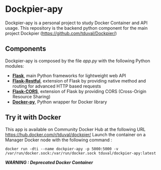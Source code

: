 # Dockpier-apy
Dockpier-apy is a personal project to study Docker Container and API usage.
This repository is the backend python component for the main project Dockpier (https://github.com/tduval/Dockpier/)

## Components
Dockpier-apy is composed by the file *app.py* with the following Python modules:
- [**Flask**](http://flask.pocoo.org/), main Python frameworks for lightweight web API
- [**Flask-Restful**](http://flask-restful.readthedocs.io/), extension of Flask by providing native method and routing for advanced HTTP based requests
- [**Flask-CORS**](http://flask-cors.readthedocs.io), extension of Flask by providing CORS (Cross-Origin Resource Sharing)
- [**Docker-py**](http://docker-py.readthedocs.io), Python wrapper for Docker library

## Try it with Docker
This app is available on Community Docker Hub at the following URL https://hub.docker.com/r/tduval/dockpier/
Launch the container on a Manager Docker node with the following command :
```
docker run -dti --name dockpier-apy -p 5000:5000 -v /var/run/docker.sock:/var/run/docker.sock tduval/dockpier-apy:latest
```
**_WARNING : Deprecated Docker Container_**
